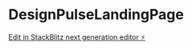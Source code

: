 # DesignPulseLandingPage

[Edit in StackBlitz next generation editor ⚡️](https://stackblitz.com/~/github.com/zvlu/DesignPulseLandingPage)